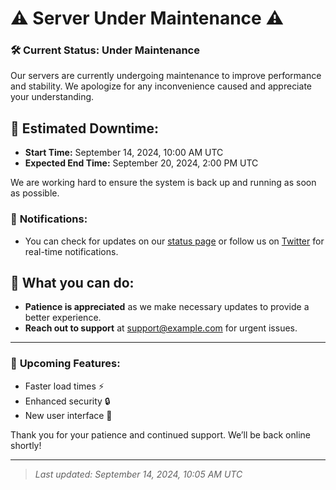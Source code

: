 
# ⚠️ Server Under Maintenance ⚠️

### 🛠️ Current Status: **Under Maintenance**

Our servers are currently undergoing maintenance to improve performance and stability. We apologize for any inconvenience caused and appreciate your understanding.

## 🔄 **Estimated Downtime:**
- **Start Time:** September 14, 2024, 10:00 AM UTC
- **Expected End Time:** September 20, 2024, 2:00 PM UTC

We are working hard to ensure the system is back up and running as soon as possible. 

### 🔔 **Notifications:**
- You can check for updates on our [status page](https://example.com/status) or follow us on [Twitter](https://twitter.com/yourhandle) for real-time notifications.

## 🚨 **What you can do:**
- **Patience is appreciated** as we make necessary updates to provide a better experience.
- **Reach out to support** at [support@example.com](mailto:support@example.com) for urgent issues.

---

### 🔧 **Upcoming Features:**
- Faster load times ⚡
- Enhanced security 🔒
- New user interface 🎨

Thank you for your patience and continued support. We’ll be back online shortly!

---

> _Last updated: September 14, 2024, 10:05 AM UTC_
